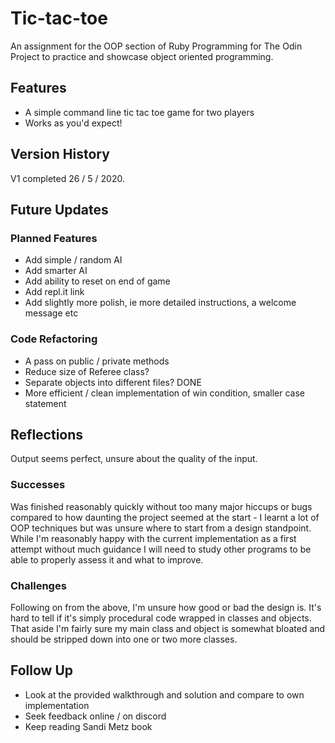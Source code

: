 # Tic-tac-toe

An assignment for the OOP section of Ruby Programming for The Odin Project to practice and showcase object oriented programming.

## Features

* A simple command line tic tac toe game for two players
* Works as you'd expect!

## Version History

V1 completed 26 / 5 / 2020.

## Future Updates

### Planned Features

* Add simple / random AI
* Add smarter AI
* Add ability to reset on end of game
* Add repl.it link
* Add slightly more polish, ie more detailed instructions, a welcome message etc

### Code Refactoring

* A pass on public / private methods
* Reduce size of Referee class?
* Separate objects into different files? DONE
* More efficient / clean implementation of win condition, smaller case statement

## Reflections

Output seems perfect, unsure about the quality of the input.

### Successes

Was finished reasonably quickly without too many major hiccups or bugs compared to how daunting the project seemed at the start - I learnt a lot of OOP techniques but was unsure where to start from a design standpoint. While I'm reasonably happy with the current implementation as a first attempt without much guidance I will need to study other programs to be able to properly assess it and what to improve.

### Challenges

Following on from the above, I'm unsure how good or bad the design is. It's hard to tell if it's simply procedural code wrapped in classes and objects. That aside I'm fairly sure my main class and object is somewhat bloated and should be stripped down into one or two more classes.

## Follow Up

* Look at the provided walkthrough and solution and compare to own implementation
* Seek feedback online / on discord
* Keep reading Sandi Metz book